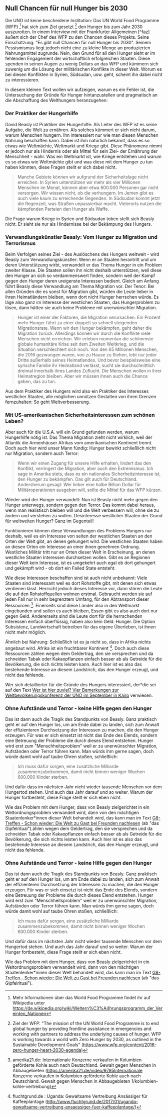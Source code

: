 ## Null Chancen für null Hunger bis 2030

Die UNO ist keine bescheidene Institution: Das UN World Food Programme (WFP) [^wfp] hat sich zum Ziel gesetzt [^wfp_ziel] den Hunger bis zum Jahr 2030 auszurotten. In einem Interview mit der Frankfurter Allgemeinen  [^faz] äußert sich der Chef des WFP zu den Chancen dieses Projekts. Seine Einschätzung: "Es gibt null Chancen für null Hunger bis 2030". Seinem Pessismismus liegt jedoch nicht eine zu kleine Menge an produzierten Nahrungsmittel zugrunde. Nein, den Grund für all den Hunger sieht er im fehlenden Engagement der wirtschaftlich erfolgreichen Staaten. Diese spenden in seinen Augen zu wenig Dollars an das WFP und kümmern sich zuwenig um die Lösung der militärischen Konflikte in dieser Welt. Worum es bei diesen Konflikten in Syrien, Südsudan, usw. geht, scheint ihn dabei nicht zu interessieren.

In diesem kleinen Text wollen wir aufzeigen, warum es ein Fehler ist, die Untersuchung der Gründe für Hunger hintanzustellen und pragmatisch an die Abschaffung des Welthungers heranzugehen:

### Der Praktiker der Hungerhilfe

David Beasly ist Praktiker der Hungerhilfe: Als Leiter des WFP ist es seine Aufgabe, die Welt zu ernähren. Als solches kümmert er sich nicht darum, warum Menschen hungern. Ihn interessiert nur wie man diesen Menschen Nahrung beschaffen kann. Dabei ist ihm natürlich bekannt, dass es so etwas wie Weltmächte, Weltmarkt und Kriege gibt. Diese Phänomene nimmt er jedoch nur als Hindernis oder als Mittel für sein Ziel- der Ernährung der Menschheit - wahr. Was ein Weltmarkt ist, wie Kriege entstehen und warum es so etwas wie Weltmächte gibt und was diese mit dem Hunger zu tun haben könnten, diese Fragen stellt er sich dabei nicht.

> Manche Gebiete können wir aufgrund der Sicherheitslage nicht erreichen. In Syrien unterstützen wir mehr als vier Millionen Menschen im Monat, können aber etwa 600.000 Personen gar nicht versorgen. Wir wissen nicht, ob die verhungern. Im Jemen gibt es auch viele kaum zu erreichende Gegenden. In Südsudan kommt jetzt die Regenzeit, was Straßen unpassierbar macht. Vielerorts nutzen die kämpfenden Parteien den Hunger als Waffe.

Die Frage warum Kriege in Syrien und Südsudan toben stellt sich Beasly nicht. Er sieht sie nur als Hindernisse bei der Bekämpung des Hungers.

### Verwandlungskünstler Beasly: Vom Hunger zu Migration und Terrorismus

Beim Verfolgen seines Ziel - des Auslöschens des Hungers weltweit - wird Beasly zum Verwandlungskünstler: Wenn er an Staaten herantritt und um deren Unterstützung wirbt, verwandelt er das Thema Hunger in ein Problem zweiter Klasse. Die Staaten sollen ihn nicht deshalb unterstützen, weil diese den Hunger an sich so verdammenswert finden, sondern weil der Kampf gegen den Hunger deren ureigenste Interessen bedient. Gleich am Anfang führt Beasly diese Verwandlung am Thema Migration vor. Der Tenor: Bei allen Gründen die es sonst für Migration gibt, würden die Leute lieber in ihren Heimatländern bleiben, wenn dort nicht Hunger herrschen würde. Es läge also ganz im Interesse der westlichen Staaten, das Hungerproblem zu lösen, dann hätten sie auch keine Probleme mit unerwünschter Migration.

> Hunger ist einer der Faktoren, die Migration verursachen. Ein Prozent mehr Hunger führt zu einer doppelt so schnell steigenden Migrationsrate. Wenn wir den Hunger bekämpfen, geht daher die Migration zurück. Allerdings können wir durch die Konflikte viele Menschen nicht erreichen. Wir erleben momentan die schlimmste globale humanitäre Krise seit dem Zweiten Weltkrieg, und die Situation verschlechtert sich noch. Von den 65 Millionen Menschen, die 2016 gezwungen waren, von zu Hause zu fliehen, lebt nur jeder Dritte außerhalb seines Heimatlandes. Und bevor beispielsweise eine syrische Familie ihr Heimatland verlässt, sucht sie durchschnittlich dreimal innerhalb ihres Landes Zuflucht. Die Menschen wollen in ihrer Heimatregion bleiben. Aber wir müssen ihnen auch die Chance geben, das zu tun.

Aus dem Praktiker des Hungers wird also ein Praktiker des Interesses westlicher Staaten, alle möglichen unnützen Gestalten von ihren Grenzen fernzuhalten: So geht Weltverbesserung.

### Mit US-amerikanischen Sicherheitsinteressen zum schönen Leben?

Aber auch für die U.S.A. will ein Grund gefunden werden, warum Hungerhilfe nötig ist. Das Thema Migration zieht nicht wirklich, weil der Atlantik die Armenhäuser Afrikas vom amerikanischen Kontinent trennt. Doch auch hier wird unser Mann fündig: Hunger bewirkt schließlich nicht nur Migration, sondern auch Terror:

> Wenn wir einen Zugang für unsere Hilfe erhalten, lindert das den Konflikt, verringert die Migration, aber auch den Extremismus. Ich sage in Amerika stets, dass es ein nationales Sicherheitsinteresse ist, den Hunger zu bekämpfen. Das gilt auch für Deutschland. Andersherum gesagt: Wer lieber eine halbe Billion Dollar für Militäroperationen ausgeben will, sollte die Mittel für das WFP kürzen.

Wieder wird der Hunger verwandelt: Nun ist Beasly nicht mehr gegen den Hunger unterwegs, sondern gegen den Terror. Das kommt dabei heraus, wenn man realistisch bleiben will und die Welt verbessern will, ohne sie zu ändern und verstehen zu wollen.
Desinteresse westlicher Staaten der Grund für weltweiten Hunger? Ganz im Gegenteil!

Funktionieren können diese Verwandlungen des Problems Hungers nur deshalb, weil es ein Interesse von seiten der westlichen Staaten an den Orten der Welt gibt, an denen gehungert wird. Die westlichen Staaten haben an diesen Orten ein Interesse an einer ihnen genehmen Ordnung. Westliches Militär tritt nur an Orten dieser Welt in Erscheinung, an denen westliche Staaten Interessen durchsetzen wollen. Gibt es an Regionen dieser Welt kein Interesse, ist es umgekehrt auch egal ob dort gehungert und gekämpft wird - ob dort ein Failed State entsteht.

Wie diese Interessen beschaffen sind ist auch nicht unbekannt: Viele Staaten sind interessant weil es dort Rohstoffe gibt, mit denen sich etwas verdienen lässt. Herrscht jedoch dieses Interesse vor, dann stören die Leute die auf den Rohstoffquellen wohnen erstmal. Gebraucht werden sie auf jeden Fall nur in sehr begrenztem Umfang, für den Abtransport dieser Ressourcen [^kolumbien_vertreibung]. Einerseits sind diese Länder also in den Weltmarkt eingebunden und sollen es auch bleiben, Essen gibt es also auch dort nur gegen Geld. Andererseits sind die Leute dort für die herrschenden Interessen einfach überflüssig, haben also kein Geld: Hunger. Die Option Subsistenz, Landwirtschaft betreiben für das eigene Überleben, ist ihnen nicht mehr möglich.

Ähnlich bei Nahrung: Schließlich ist es ja nicht so, dass in Afrika nichts angebaut wird. Afrika ist ein fruchtbarer Kontinent [^afrika_fruchtbar]. Doch auch diese Ressourcen zählen wegen dem Geldertrag, den sie versprechen und da schneiden Tabak oder Kakaopflanzen einfach besser ab als Getreide für die Bevölkerung, die sich nichts leisten kann. Auch hier ist es also das bestehende Interesse an diesem Landstrich, das den Hunger erzeugt, und nicht das fehlende.

Wer sich detaillierter für die Gründe des Hungers interessiert, der*die sei auf den Text [Wer ist hier zuviel? Vier Bemerkungen zur Weltbevölkerungskonferenz der UNO im September in Kairo](https://de.gegenstandpunkt.com/artikel/gruende-fuer-ueberbevoelkerung) verwiesen.

### Ohne Aufstände und Terror - keine Hilfe gegen den Hunger

Das ist dann auch die Tragik des Standpunkts von Beasly. Ganz praktisch geht er auf den Hunger los, um am Ende dabei zu landen, sich zum Anwalt der effizienteren Durchsetzung der Interessen zu machen, die den Hunger erzeugen. Für was er sich einsetzt ist nicht das Ende des Elends, sondern eine Betreuung der Probleme die durch dieses Elend entstehen. Hunger wird erst zum "Menschheitsproblem" weil er zu unerwünschter Migration, Aufständen oder Terror führen kann. Man würds ihm gerne sagen, doch würde damit wohl auf taube Ohren stoßen, schließlich:

> Ich muss dafür sorgen, eine zusätzliche Milliarde zusammenzubekommen, damit nicht binnen weniger Wochen 600.000 Kinder sterben.

Und dafür dass im nächsten Jahr nicht wieder tausende Menschen vor dem Hungertod stehen. Und auch das Jahr darauf und so weiter. Warum der Hunger fortbesteht, diese Frage stellt er sich eben nicht.

Wie das Problem mit dem Hunger, dass von Beasly zielgerichtet in ein Weltordnungsproblem verwandelt wird, dann von den mächtigen Staatenlenker*innen dieser Welt behandelt wird, das kann man im Text [G8-Treffen - Schon wieder: Die Welt zu Gast bei Freunden nachlesen](https://www.gegenstandpunkt.com/artikel/g8-treffen-heiligendamm) (ab "das Gipfelritual").ählen wegen dem Geldertrag, den sie versprechen und da schneiden Tabak oder Kakaopflanzen einfach besser ab als Getreide für die Bevölkerung, die sich nichts leisten kann. Auch hier ist es also das bestehende Interesse an diesem Landstrich, das den Hunger erzeugt, und nicht das fehlende.

### Ohne Aufstände und Terror - keine Hilfe gegen den Hunger

Das ist dann auch die Tragik des Standpunkts von Beasly. Ganz praktisch geht er auf den Hunger los, um am Ende dabei zu landen, sich zum Anwalt der effizienteren Durchsetzung der Interessen zu machen, die den Hunger erzeugen. Für was er sich einsetzt ist nicht das Ende des Elends, sondern eine Betreuung der Probleme die durch dieses Elend entstehen. Hunger wird erst zum "Menschheitsproblem" weil er zu unerwünschter Migration, Aufständen oder Terror führen kann. Man würds ihm gerne sagen, doch würde damit wohl auf taube Ohren stoßen, schließlich:

> Ich muss dafür sorgen, eine zusätzliche Milliarde zusammenzubekommen, damit nicht binnen weniger Wochen 600.000 Kinder sterben.

Und dafür dass im nächsten Jahr nicht wieder tausende Menschen vor dem Hungertod stehen. Und auch das Jahr darauf und so weiter. Warum der Hunger fortbesteht, diese Frage stellt er sich eben nicht.

Wie das Problem mit dem Hunger, dass von Beasly zielgerichtet in ein Weltordnungsproblem verwandelt wird, dann von den mächtigen Staatenlenker*innen dieser Welt behandelt wird, das kann man im Text [G8-Treffen - Schon wieder: Die Welt zu Gast bei Freunden nachlesen](https://www.gegenstandpunkt.com/artikel/g8-treffen-heiligendamm) (ab "das Gipfelritual").

[^wfp]: Mehr Informationen über das World Food Programme findet ihr auf Wikipedia unter https://de.wikipedia.org/wiki/Weltern%C3%A4hrungsprogramm_der_Vereinten_Nationen

[^wfp_ziel]: Ziel der WFP: "The mission of the UN World Food Programme is to end global hunger by providing frontline assistance in emergencies and working with partners to address the underlying causes of hunger. WFP is working towards a world with Zero Hunger by 2030, as outlined in the Sustainable Development Goals" (https://www.wfp.org/content/2016-zero-hunger-heart-2030-agenda)

[^kolumbien_vertreibung]: amerika21.de: Internationale Konzerne verkaufen in Kolumbien geförderte Kohle auch nach Deutschland. Gewalt gegen Menschen in Abbaugebieten  (https://amerika21.de/video/9795Internationale Konzerne verkaufen in Kolumbien geförderte Kohle auch nach Deutschland. Gewalt gegen Menschen in Abbaugebieten 1/kolumbien-kohle-vertreibung)

[^afrika_fruchtbar]: fluchtgrund.de : Uganda: Gewaltsame Vertreibung Ansässiger für Kaffeeplantage (http://www.fluchtgrund.de/2017/01/uganda-gewaltsame-vertreibung-ansaessiger-fuer-kaffeeplantage/)
